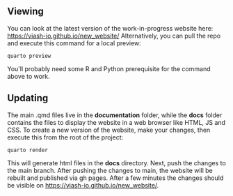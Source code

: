 ## Viewing

You can look at the latest version of the  work-in-progress website here: https://viash-io.github.io/new_website/
Alternatively, you can pull the repo and execute this command for a local preview:

```
quarto preview
```

You'll probably need some R and Python prerequisite for the command above to work.

## Updating

The main .qmd files live in the **documentation** folder, while the **docs** folder contains the files to display the website in a web browser like HTML, JS and CSS.
To create a new version of the website, make your changes, then execute this from the root of the project:

```
quarto render
```

This will generate html files in the **docs** directory. Next, push the changes to the main branch.
After pushing the changes to main, the website will be rebuilt and published via gh pages. After a few minutes the changes should be visible on https://viash-io.github.io/new_website/.

